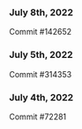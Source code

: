 ### July 8th, 2022

Commit #142652

### July 5th, 2022

Commit #314353


### July 4th, 2022

Commit #72281
